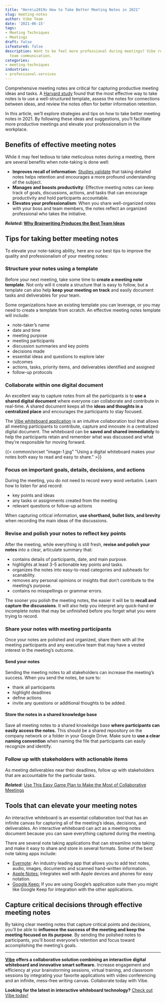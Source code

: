```yaml
---
title: "Here\u2019s How to Take Better Meeting Notes in 2021"
slug: meeting-notes
author: Vibe Team
date: '2021-06-15'
tags:
- Meeting Techniques
- Meetings
draft: false
isfeatured: false
description: Want to be feel more professional during meetings? Vibe recommends how to take better meeting notes and improve
  team communication.
categories:
- meeting-techniques
industries:
- professional-services
---
```


Comprehensive meeting notes are critical for capturing productive meeting ideas and tasks. A [Harvard study](https://hwpi.harvard.edu/files/hilt/files/notetaking_0.pdf) found that the most effective way to take notes is to use a well-structured template, assess the notes for connections between ideas, and review the notes often for better information retention.

In this article, we’ll explore strategies and tips on how to take better meeting notes in 2021. By following these ideas and suggestions, you’ll facilitate more productive meetings and elevate your professionalism in the workplace.

## Benefits of effective meeting notes

While it may feel tedious to take meticulous notes during a meeting, there are several benefits when note-taking is done well:

- **Improves recall of information**: [Studies validate](https://www.jstor.org/stable/10.5406/amerjpsyc.124.1.0063?seq=1) that taking detailed notes helps retention and encourages a more profound understanding of the subject.
- **Manages and boosts productivity**: Effective meeting notes can keep track of goals, discussions, actions, and tasks that can encourage productivity and hold participants accountable.
- **Elevates your professionalism**: When you share well-organized notes with your boss and team members, the notes reflect an organized professional who takes the initiative.

***Related:* [Why Brainwriting Produces the Best Team Ideas](https://vibe.us/blog/why-brainwriting-produces-the-best-team-ideas/)**

## Tips for taking better meeting notes

To elevate your note-taking ability, here are our best tips to improve the quality and professionalism of your meeting notes:

### Structure your notes using a template

Before your next meeting, take some time to **create a meeting note template**. Not only will it create a structure that is easy to follow, but a template can also help **keep your meeting on track** and easily document tasks and deliverables for your team.

Some organizations have an existing template you can leverage, or you may need to create a template from scratch. An effective meeting notes template will include:

- note-taker’s name
- date and time
- meeting purpose
- meeting participants
- discussion summaries and key points
- decisions made
- essential ideas and questions to explore later
- outcomes
- actions, tasks, priority items, and deliverables identified and assigned
- follow-up protocols

### Collaborate within one digital document

An excellent way to capture notes from all the participants is to **use a shared digital document** where everyone can collaborate and contribute in real-time. A shared document keeps all the **ideas and thoughts in a centralized place** and encourages the participants to stay focused.

The [Vibe whiteboard application](https://vibe.us/lp/scenario-meeting/) is an intuitive collaboration tool that allows all meeting participants to contribute, capture and innovate in a centralized digital document. The whiteboard can be **saved and shared immediately** to help the participants retain and remember what was discussed and what they’re responsible for moving forward.

{{< common/srcset "image-1.jpg" "Using a digital whiteboard makes your notes both easy to read and easy to share." >}}

### Focus on important goals, details, decisions, and actions

During the meeting, you do not need to record every word verbatim. Learn how to listen for and record:

- key points and ideas
- any tasks or assignments created from the meeting
- relevant questions or follow-up actions

When capturing critical information, **use shorthand, bullet lists, and brevity** when recording the main ideas of the discussions.

### Revise and polish your notes to reflect key points

After the meeting, while everything is still fresh, **revise and polish your notes** into a clear, articulate summary that:

- contains details of participants, date, and main purpose.
- highlights at least 3-5 actionable key points and tasks.
- organizes the notes into easy-to-read categories and subheads for scanability.
- removes any personal opinions or insights that don’t contribute to the meeting’s purpose.
- contains no misspellings or grammar errors.

The sooner you polish the meeting notes, the easier it will be to **recall and capture the discussions**. It will also help you interpret any quick-hand or incomplete notes that may be unfinished before you forget what you were trying to record.

### Share your notes with meeting participants

Once your notes are polished and organized, share them with all the meeting participants and any executive team that may have a vested interest in the meeting’s outcome.

#### **Send your notes**

Sending the meeting notes to all stakeholders can increase the meeting’s success. When you send the notes, be sure to:

- thank all participants
- highlight deadlines
- define actions
- invite any questions or additional thoughts to be added.

#### **Store the notes in a shared knowledge base**

Save all meeting notes to a shared knowledge base **where participants can easily access the notes.** This should be a shared repository on the company network or a folder in your Google Drive. Make sure to **use a clear naming convention** when naming the file that participants can easily recognize and identify.

### Follow up with stakeholders with actionable items

As meeting deliverables near their deadlines, follow up with stakeholders that are accountable for the particular tasks.

***Related:*** [Use This Easy Game Plan to Make the Most of Collaborative Meetings](https://vibe.us/blog/collaborative-meetings-plan/)

## Tools that can elevate your meeting notes

An interactive whiteboard is an essential collaboration tool that has an infinite canvas for capturing all of the meeting’s ideas, decisions, and deliverables. An interactive whiteboard can act as a meeting notes document because you can save everything captured during the meeting. 

There are several note taking applications that can streamline note taking and make it easy to share and store in several formats. Some of the best note taking apps include:

- [Evernote](https://evernote.com/?utm_source=zapier.com&utm_medium=referral&utm_campaign=zapier&utm_source=zapier.com&utm_medium=referral&utm_campaign=zapier&utm_source=zapier.com&utm_medium=referral&utm_campaign=zapier): An industry leading app that allows you to add text notes, audio, images, documents and scanned hand-written information.
- [Apple Notes:](https://www.icloud.com/notes?utm_source=zapier.com&utm_medium=referral&utm_campaign=zapier&utm_source=zapier.com&utm_medium=referral&utm_campaign=zapier&utm_source=zapier.com&utm_medium=referral&utm_campaign=zapier) Integrates well with Apple devices and phones for easy notation.
- [Google Keep:](https://keep.google.com/u/0/?utm_source=zapier.com&utm_medium=referral&utm_campaign=zapier&utm_source=zapier.com&utm_medium=referral&utm_campaign=zapier&utm_source=zapier.com&utm_medium=referral&utm_campaign=zapier) If you are using Google’s application suite then you might like Google Keep for integration with the other applications.

## Capture critical decisions through effective meeting notes

By taking clear meeting notes that capture critical points and decisions, you’ll be able to **influence the success of the meeting and keep the meeting focused on its purpose**. By sending the polished notes to participants, you’ll boost everyone’s retention and focus toward accomplishing the meeting’s goals.



---

**[Vibe](https://vibe.us/) offers a collaborative solution combining an interactive digital whiteboard and innovative smart software.** Increase engagement and efficiency at your brainstorming sessions, virtual training, and classroom sessions by integrating your favorite applications with video conferencing and an infinite, mess-free writing canvas. Collaborate today with Vibe.

**Looking for the latest in interactive whiteboard technology?** [Check out Vibe today!](https://vibe.us/order/)
